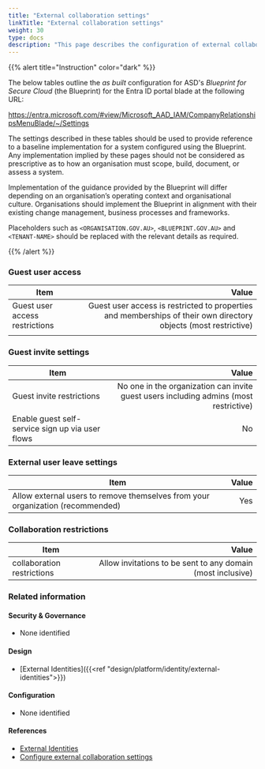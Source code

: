 ```yaml
---
title: "External collaboration settings"
linkTitle: "External collaboration settings"
weight: 30
type: docs
description: "This page describes the configuration of external collaboration settings within Microsoft Entra ID associated with systems built according to the guidance provided by ASD's Blueprint for Secure Cloud."
---
```


{{% alert title="Instruction" color="dark" %}}
 
The below tables outline the *as built* configuration for ASD's *Blueprint for Secure Cloud* (the Blueprint) for the Entra ID portal blade at the following URL: 

https://entra.microsoft.com/#view/Microsoft_AAD_IAM/CompanyRelationshipsMenuBlade/~/Settings
 
The settings described in these tables should be used to provide reference to a baseline implementation for a system configured using the Blueprint. Any implementation implied by these pages should not be considered as prescriptive as to how an organisation must scope, build, document, or assess a system.

Implementation of the guidance provided by the Blueprint will differ depending on an organisation’s operating context and organisational culture. Organisations should implement the Blueprint in alignment with their existing change management, business processes and frameworks.

Placeholders such as `<ORGANISATION.GOV.AU>`, `<BLUEPRINT.GOV.AU>` and `<TENANT-NAME>` should be replaced with the relevant details as required.
 
{{% /alert %}}

### Guest user access

| Item                           |                                                                                                           Value |
| ------------------------------ | --------------------------------------------------------------------------------------------------------------: |
| Guest user access restrictions | Guest user access is restricted to properties and memberships of their own directory objects (most restrictive) |
|                                |                                                                                                                 |

### Guest invite settings

| Item                                             |                                                                                 Value |
| ------------------------------------------------ | ------------------------------------------------------------------------------------: |
| Guest invite restrictions                        | No one in the organization can invite guest users including admins (most restrictive) |
| Enable guest self-service sign up via user flows |                                                                                    No |

### External user leave settings

| Item                                                                           | Value |
| ------------------------------------------------------------------------------ | ----: |
| Allow external users to remove themselves from your organization (recommended) |   Yes |

### Collaboration restrictions

| Item                       |                                                       Value |
| -------------------------- | ----------------------------------------------------------: |
| collaboration restrictions | Allow invitations to be sent to any domain (most inclusive) |

### Related information

#### Security & Governance

* None identified
  
#### Design

* [External Identities]({{<ref "design/platform/identity/external-identities">}})
  
#### Configuration

* None identified

#### References

* [External Identities](https://learn.microsoft.com/entra/external-id/index-b2b)
* [Configure external collaboration settings](https://learn.microsoft.com/entra/external-id/external-collaboration-settings-configure)